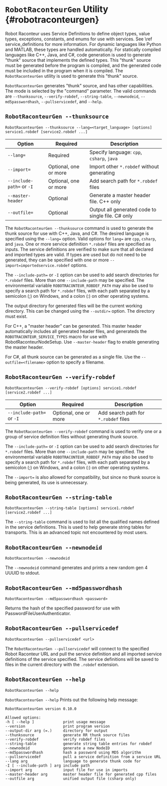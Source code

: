 # `RobotRaconteurGen` Utility {#robotraconteurgen}

Robot Raconteur uses Service Definitions to define object types, value types, exceptions, constants, and enums for use with services. See \ref service_definitions for more information. For dynamic languages like Python and MATLAB, these types are handled automatically. For statically compiled languages like C++, Java, and C\#, code generation is used to generate "thunk" source that implements the defined types. This "thunk" source must be generated before the program is compiled, and the generated code must be included in the program when it is compiled. The `RobotRaconteurGen` utility is used to generate this "thunk" source.

`RobotRaconteurGen` generates "thunk" source, and has other capabilities. The mode is selected by the "command" parameter. The valid commands are `--thunksource`, `--verify-robdef`, `--string-table`, `--newnodeid`, `--md5passwordhash`, `--pullservicedef`, and `--help`.

## `RobotRaconteurGen --thunksource`

    RobotRaconteurGen --thunksource --lang=<target_language> [options] service1.robdef [service2.robdef ...]

| Option | Required | Description |
| ---    | ---      |---         |
| `--lang=` | Required | Specify language: `cpp`, `csharp`, `java` |
| `--import=` | Optional, one or more | Import other `*.robdef` without generating |
| `--include-path=` or `-I` | Optional, one or more | Add search path for `*.robdef` files |
| `--master-header` | Optional | Generate a master header file. C++ only |
| `--outfile=` | Optional | Output all generated code to single file. C\# only |

The `RobotRaconteurGen --thunksource` command is used to generate the thunk source for use with C++, Java, and C\#. The desired language is specified using the `--lang=` option. Valid options for `lang=` are `cpp`, `csharp`, and `java`. One or more service definition `*.robdef` files are specified as inputs. The service definitions are verified to make sure that all declared and imported types are valid. If types are used but do not need to be generated, they can be specified with one or more `--import=importedservice.robdef` options. 

The `--include-path=` or `-I` option can be used to add search directories for `*.robdef` files. More than one `--include-path` may be specified. The environmental variable `ROBOTRACONTEUR_ROBDEF_PATH` may also be used to specify a search path for `*.robdef` files, with each path separated by a semicolon (;) on Windows, and a colon (:) on other operating systems.

The output directory for generated files will be the current working directory. This can be changed using the `--outdir=` option. The directory must exist.

For C++, a "master header" can be generated. This master header automatically includes all generated header files, and generateds the `ROBOTRACONTEUR_SERVICE_TYPES` macro for use with RobotRaconteurNodeSetup. Use `--master-header` flag to enable generating the master header.

For C\#, all thunk source can be generated as a single file. Use the `--outfile=<filename>` option to specify a filename.

## `RobotRaconteurGen --verify-robdef`

    RobotRaconteurGen --verify-robdef [options] service1.robdef [service2.robdef ...]

| Option | Required | Description |
| ---    | ---      |---         |
| `--include-path=` or `-I` | Optional, one or more | Add search path for `*.robdef` files |

The `RobotRaconteurGen --verify-robdef` command is used to verify one or a group of service definition files without generating thunk source. 

The `--include-path=` or `-I` option can be used to add search directories for `*.robdef` files. More than one `--include-path` may be specified. The environmental variable `ROBOTRACONTEUR_ROBDEF_PATH` may also be used to specify a search path for `*.robdef` files, with each path separated by a semicolon (;) on Windows, and a colon (:) on other operating systems.

The `--import=` is also allowed for compatibility, but since no thunk source is being generated, its use is unnecessary.

## `RobotRaconteurGen --string-table`

    RobotRaconteurGen --string-table [options] service1.robdef [service2.robdef ...]

The `--string-table` command is used to list all the qualified names defined in the service definitions. This is used to help generate string tables for transports. This is an advanced topic not encountered by most users.

## `RobotRaconteurGen --newnodeid`

    RobotRaconteurGen --newnodeid

The `--newnodeid` command generates and prints a new random gen 4 UUUID to stdout.

## `RobotRaconteurGen --md5passwordhash`

    RobotRaconteurGen --md5passwordhash <password>

Returns the hash of the specified password for use with PasswordFileUserAuthenticator.

## `RobotRaconteurGen --pullservicedef`

    RobotRaconteurGen --pullservicedef <url>

The `RobotRaconteurGen --pullservicedef` will connect to the specified Robot Raconteur URL and pull the service definition and all imported service definitions of the service specified. The service definitions will be saved to files in the current directory with the `.robdef` extension.

## `RobotRaconteurGen --help`

    RobotRaconteurGen --help

`RobotRaconteurGen --help` Prints out the following help message:

    RobotRaconteurGen version 0.10.0

    Allowed options:
    -h [ --help ]             print usage message
    --version                 print program version
    --output-dir arg (=.)     directory for output
    --thunksource             generate RR thunk source files
    --verify-robdef           verify robdef files
    --string-table            generate string table entries for robdef
    --newnodeid               generate a new NodeID
    --md5passwordhash         hash a password using MD5 algorithm
    --pullservicedef          pull a service definition from a service URL
    --lang arg                language to generate thunk code for
    -I [ --include-path ] arg include path
    --import arg              input file for use in imports
    --master-header arg       master header file for generated cpp files
    --outfile arg             unified output file (csharp only)